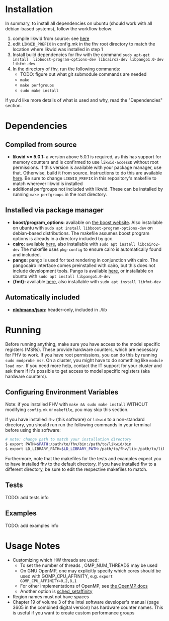 # Installation
In summary, to install all dependencies on ubuntu (should work with all 
debian-based systems), follow the workflow below:
1. compile likwid from source: see [here](https://github.com/RRZE-HPC/likwid)
2. edit `LIKWID_PREFIX` in config.mk in the fhv root directory to match the
   location where likwid was installed in step 1
3. Install build dependencies for fhv with the command `sudo apt-get install 
   libboost-program-options-dev libcairo2-dev libpango1.0-dev libfmt-dev`
4. In the directory of fhv, run the following commands: 
   - TODO: figure out what git submodule commands are needed
   - `make`
   - `make perfgroups`
   - `sudo make install`

If you'd like more details of what is used and why, read the "Dependencies"
section.

# Dependencies
## Compiled from source
 - **likwid >= 5.0.1:** a version above 5.0.1 is required, as this has support
   for memory counters and is confirmed to use `likwid-accessD` without root
   permissions. If this version is available with your package manager, use
   that. Otherwise, build it from source. Instructions to do this are available
   [here](https://github.com/RRZE-HPC/likwid). Be sure to change
   `LIKWID_PREFIX` in this repository's makefile to match wherever likwid is 
   installed
 - additional perfgroups not included with likwid. These can be installed by
   running `make perfgroups` in the root directory.

## Installed via package manager
 - **boost/program_options:** available on [the boost
   website](https://www.boost.org/). Also installable on ubuntu with `sudo apt
   install libboost-program-options-dev` on debian-based distributions. The
   makefile assumes boost program options is already in a directory included by
   gcc.
 - **cairo:** available [here](https://www.cairographics.org/), also
   installable with `sudo apt install libcairo2-dev` The makefile uses
   `pkg-config` to ensure cairo is automatically found and included.
 - **pango:** pango is used for text rendering in conjunction with cairo.
   The pangocairo interface comes preinstalled with cairo, but this does not
   include development tools. Pango is available 
   [here](https://pango.gnome.org/Download), or installable on ubuntu with 
   `sudo apt install libpango1.0-dev`
 - **{fmt}:** available [here](https://fmt.dev/latest/index.html), also
   installable with `sudo apt install libfmt-dev`

## Automatically included
 - **[nlohmann/json](https://github.com/nlohmann/json):** header-only, included
   in ./lib

# Running
Before running anything, make sure you have access to the model specific
registers (MSRs). These provide hardware counters, which are necessary for FHV
to work. If you have root permissions, you can do this by running `sudo
modprobe msr`. On a cluster, you might have to do something like `module load
msr`. If you need more help, contact the IT support for your cluster and ask
them if it's possible to get access to model specific registers (aka hardware
counters).

## Configuring Environment Variables
Note: if you installed FHV with `make && sudo make install` WITHOUT modifying `config.mk` or `makefile`, you may skip this section.

If you have installed `fhv` (this software) or `likwid` to a non-standard
directory, you should run run the following commands in your terminal before
using this software:

```bash
# note: change path to match your installation directory
$ export PATH=$PATH:/path/to/fhv/bin:/path/to/likwid/bin
$ export LD_LIBRARY_PATH=$LD_LIBRARY_PATH:/path/to/fhv/lib:/path/to/likwid/lib
```

Furthermore, note that the makefiles for the tests and examples expect you to
have installed fhv to the default directory. If you have installed fhv to a
different directory, be sure to edit the respective makefiles to match.

## Tests
TODO: add tests info

## Examples
TODO: add examples info

# Usage Notes
 - Customizing which HW threads are used:
   - To set the number of threads , OMP_NUM_THREADS may be used
   - On GNU OpenMP, one may explicitly specify which cores should be used with
     GOMP_CPU_AFFINITY, e.g. `export GOMP_CPU_AFFINITY=0,2,8,1`
   - For other implementations of OpenMP, see [the OpenMP docs](
     https://pages.tacc.utexas.edu/~eijkhout/pcse/html/omp-affinity.html)
   - Another option is [sched_setaffinity](
     https://linux.die.net/man/2/sched_getaffinity)
 - Region names must not have spaces
 - Chapter 19 of volume 3 of the Intel software developer's manual (page 3605
   in the combined digital version) has hardware counter names. This is useful
   if you want to create custom performance groups
